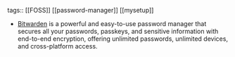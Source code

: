 tags:: [[FOSS]] [[password-manager]] [[mysetup]]

- [Bitwarden](https://bitwarden.com/) is a powerful and easy-to-use password manager that secures all your passwords, passkeys, and sensitive information with end-to-end encryption, offering unlimited passwords, unlimited devices, and cross-platform access.